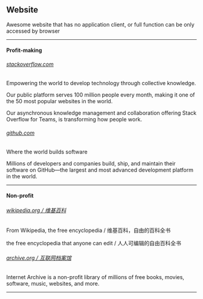 ## Website

Awesome website that has no application client, or full function can be only accessed by browser

---

#### Profit-making

###### [stackoverflow.com](https://stackoverflow.com)

Empowering the world to develop technology through collective knowledge.

Our public platform serves 100 million people every month, making it one of the 50 most popular websites in the world.

Our asynchronous knowledge management and collaboration offering Stack Overflow for Teams, is transforming how people
work.

###### [github.com](https://github.com)

Where the world builds software

Millions of developers and companies build, ship, and maintain their software on GitHub—the largest and most advanced
development platform in the world.

---

#### Non-profit

###### [wikipedia.org / 维基百科](https://wikipedia.org)

From Wikipedia, the free encyclopedia / 维基百科，自由的百科全书

the free encyclopedia that anyone can edit / 人人可编辑的自由百科全书

###### [archive.org / 互联网档案馆](https://archive.org)

Internet Archive is a non-profit library of millions of free books, movies, software, music, websites, and more.



---







